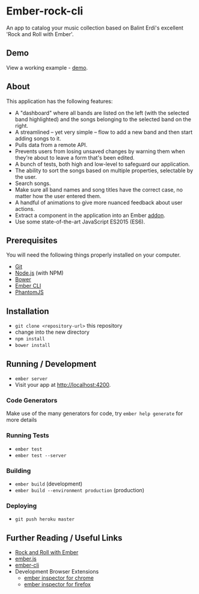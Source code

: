 # Ember-rock-cli

An app to catalog your music collection based on Balint Erdi's excellent 'Rock and Roll with Ember'.

## Demo

View a working example - [demo](http://sheltered-eyrie-99245.herokuapp.com/bands).

## About

This application has the following features:

- A "dashboard" where all bands are listed on the left (with the selected band highlighted) and the songs belonging to the selected band on the right.
- A streamlined – yet very simple – flow to add a new band and then start adding songs to it.
- Pulls data from a remote API.
- Prevents users from losing unsaved changes by warning them when they're about to leave a form that's been edited.
- A bunch of tests, both high and low-level to safeguard our application.
- The ability to sort the songs based on multiple properties, selectable by the user.
- Search songs.
- Make sure all band names and song titles have the correct case, no matter how the user entered them.
- A handful of animations to give more nuanced feedback about user actions.
- Extract a component in the application into an Ember [addon](https://github.com/camskene/ember-cli-star-rating).
- Use some state-of-the-art JavaScript ES2015 (ES6).


## Prerequisites

You will need the following things properly installed on your computer.

* [Git](http://git-scm.com/)
* [Node.js](http://nodejs.org/) (with NPM)
* [Bower](http://bower.io/)
* [Ember CLI](http://www.ember-cli.com/)
* [PhantomJS](http://phantomjs.org/)

## Installation

* `git clone <repository-url>` this repository
* change into the new directory
* `npm install`
* `bower install`

## Running / Development

* `ember server`
* Visit your app at [http://localhost:4200](http://localhost:4200).

### Code Generators

Make use of the many generators for code, try `ember help generate` for more details

### Running Tests

* `ember test`
* `ember test --server`

### Building

* `ember build` (development)
* `ember build --environment production` (production)

### Deploying

* `git push heroku master`

## Further Reading / Useful Links

* [Rock and Roll with Ember](http://balinterdi.com/rock-and-roll-with-emberjs/)
* [ember.js](http://emberjs.com/)
* [ember-cli](http://www.ember-cli.com/)
* Development Browser Extensions
  * [ember inspector for chrome](https://chrome.google.com/webstore/detail/ember-inspector/bmdblncegkenkacieihfhpjfppoconhi)
  * [ember inspector for firefox](https://addons.mozilla.org/en-US/firefox/addon/ember-inspector/)

